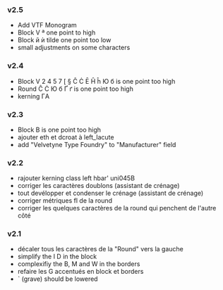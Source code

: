 ### v2.5
- Add VTF Monogram
- Block V ª one point to high
- Block й ѝ tilde one point too low
- small adjustments on some characters

### v2.4
- Block V 2 4 5 7 [ § Ĉ Ċ Ē Ĥ ĥ Ю б is one point too high
- Round Ĉ Ċ Ю б Ґ ґ is one point too high
- kerning ГA

### v2.3
- Block B is one point too high
- ajouter eth et dcroat à left_Iacute
- add "Velvetyne Type Foundry" to "Manufacturer" field

### v2.2
- rajouter kerning class left hbar' uni045B
- corriger les caractères doublons (assistant de crénage)
- tout devélopper et condenser le crénage (assistant de crénage)
- corriger métriques fl de la round
- corriger les quelques caractères de la round qui penchent de l'autre côté

### v2.1
- décaler tous les caractères de la "Round" vers la gauche
- simplify the I D in the block
- complexifiy the B, M and W in the borders
- refaire les G accentués en block et borders
- ` (grave) should be lowered